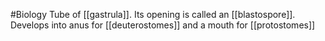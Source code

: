 #Biology 
Tube of [[gastrula]]. Its opening is called an [[blastospore]]. Develops into anus for [[deuterostomes]] and a mouth for [[protostomes]]